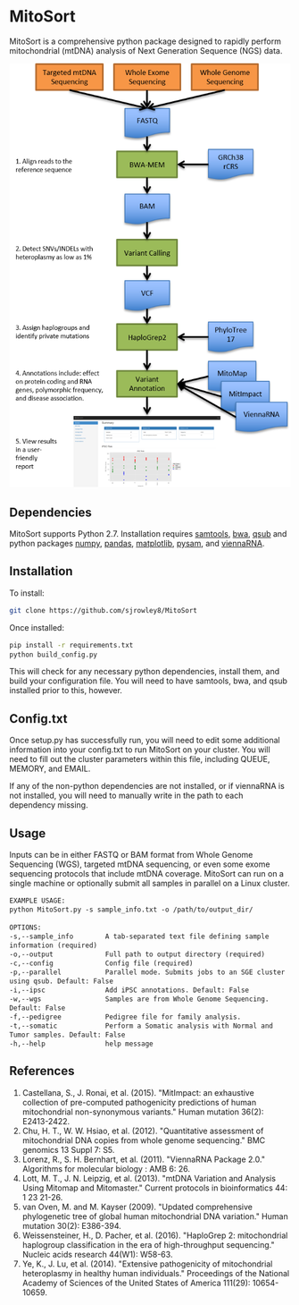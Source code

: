 # MitoSort 
MitoSort is a comprehensive python package designed to rapidly perform mitochondrial (mtDNA) analysis of Next Generation Sequence (NGS) data. 

![mito outline](./images/mito_outline.png)

## Dependencies
 MitoSort supports Python 2.7.
Installation requires [samtools](http://samtools.sourceforge.net/), [bwa](http://bio-bwa.sourceforge.net/), [qsub]() and python packages [numpy](http://www.numpy.org/), [pandas](http://pandas.pydata.org/), [matplotlib](https://matplotlib.org/),  [pysam](http://pysam.readthedocs.io/en/latest/api.html), and [viennaRNA](https://www.tbi.univie.ac.at/RNA/).
## Installation
To install:
```bash
git clone https://github.com/sjrowley8/MitoSort
```
Once installed:
```bash	
pip install -r requirements.txt
python build_config.py
```
This will check for any necessary python dependencies, install them, and build your configuration file.  You will need to have samtools, bwa, and qsub installed prior to this, however.
## Config.txt	
Once setup.py has successfully run, you will need to edit some additional information into your config.txt to run MitoSort on your cluster.  You will need to fill out the cluster parameters within this file, including QUEUE, MEMORY, and EMAIL.  

If any of the non-python dependencies are not installed, or if viennaRNA is not installed, you will need to manually write in the path to each dependency missing.

## Usage
Inputs can be in either FASTQ or BAM format from Whole Genome Sequencing (WGS), targeted mtDNA sequencing, or even some exome sequencing protocols that include mtDNA coverage. MitoSort can run on a single machine or optionally submit all samples in parallel on a Linux cluster.
```
EXAMPLE USAGE:
python MitoSort.py -s sample_info.txt -o /path/to/output_dir/

OPTIONS:
-s,--sample_info        A tab-separated text file defining sample information (required)
-o,--output             Full path to output directory (required)
-c,--config             Config file (required)
-p,--parallel           Parallel mode. Submits jobs to an SGE cluster using qsub. Default: False
-i,--ipsc               Add iPSC annotations. Default: False
-w,--wgs                Samples are from Whole Genome Sequencing. Default: False
-f,--pedigree           Pedigree file for family analysis.
-t,--somatic            Perform a Somatic analysis with Normal and Tumor samples. Default: False
-h,--help               help message

```
## References


1. Castellana, S., J. Ronai, et al. (2015). "MitImpact: an exhaustive collection of pre-computed pathogenicity predictions of human mitochondrial non-synonymous variants." Human mutation 36(2): E2413-2422.
2. Chu, H. T., W. W. Hsiao, et al. (2012). "Quantitative assessment of mitochondrial DNA copies from whole genome sequencing." BMC genomics 13 Suppl 7: S5.
3. Lorenz, R., S. H. Bernhart, et al. (2011). "ViennaRNA Package 2.0." Algorithms for molecular biology : AMB 6: 26.
4. Lott, M. T., J. N. Leipzig, et al. (2013). "mtDNA Variation and Analysis Using Mitomap and Mitomaster." Current protocols in bioinformatics 44: 1 23 21-26.
5. van Oven, M. and M. Kayser (2009). "Updated comprehensive phylogenetic tree of global human mitochondrial DNA variation." Human mutation 30(2): E386-394.
6. Weissensteiner, H., D. Pacher, et al. (2016). "HaploGrep 2: mitochondrial haplogroup classification in the era of high-throughput sequencing." Nucleic acids research 44(W1): W58-63.
7. Ye, K., J. Lu, et al. (2014). "Extensive pathogenicity of mitochondrial heteroplasmy in healthy human individuals." Proceedings of the National Academy of Sciences of the United States of America 111(29): 10654-10659.